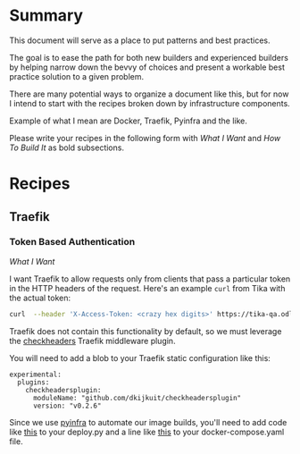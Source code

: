 # Summary

This document will serve as a place to put patterns and best practices.

The goal is to ease the path for both new builders and experienced builders by
helping narrow down the bevvy of choices and present a workable best practice
solution to a given problem.

There are many potential ways to organize a document like this, but for now I
intend to start with the recipes broken down by infrastructure components.

Example of what I mean are Docker, Traefik, Pyinfra and the like.

Please write your recipes in the following form with _What I Want_ and _How To
Build It_ as bold subsections.

# Recipes

## Traefik

### Token Based Authentication

_What I Want_

I want Traefik to allow requests only from clients that pass a particular token
in the HTTP headers of the request. Here's an example `curl` from Tika with the
actual token:

```bash
curl  --header 'X-Access-Token: <crazy hex digits>' https://tika-qa.odl.mit.edu
```

Traefik does not contain this functionality by default, so we must leverage the
[checkheaders](https://plugins.traefik.io/plugins/628c9eda108ecc83915d7760/check-request-headers-plugin)
Traefik middleware plugin.

You will need to add a blob to your Traefik static configuration like this:

```
experimental:
  plugins:
    checkheadersplugin:
      moduleName: "github.com/dkijkuit/checkheadersplugin"
      version: "v0.2.6"
```

Since we use [pyinfra](https://pyinfra.com/) to automate our image builds,
you'll need to add code like [this](https://github.com/mitodl/ol-infrastructure/blob/b71388a4e0c2d6099ccbe92236301c5c30dc6154/src/bilder/images/tika/deploy.py#L110C1-L110C1)
to your deploy.py and a line like [this](https://github.com/mitodl/ol-infrastructure/blob/b71388a4e0c2d6099ccbe92236301c5c30dc6154/src/bilder/images/tika/files/docker-compose.yaml#L35)
to your docker-compose.yaml file.
